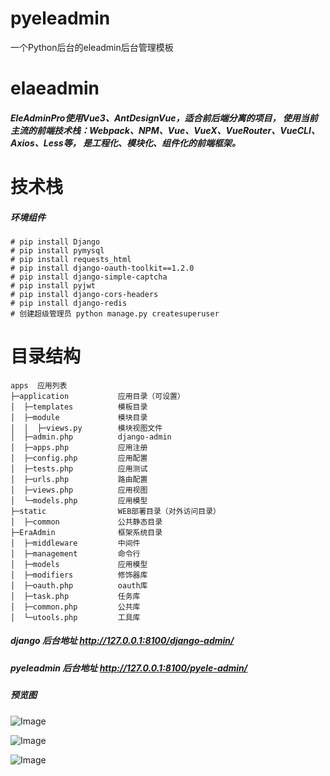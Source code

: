 # pyeleadmin

一个Python后台的eleadmin后台管理模板

# elaeadmin

##### EleAdminPro使用Vue3、AntDesignVue，适合前后端分离的项目， 使用当前主流的前端技术栈：Webpack、NPM、Vue、VueX、VueRouter、VueCLI、Axios、Less等， 是工程化、模块化、组件化的前端框架。


# 技术栈
##### 环境组件
```
# pip install Django
# pip install pymysql
# pip install requests_html
# pip install django-oauth-toolkit==1.2.0
# pip install django-simple-captcha
# pip install pyjwt
# pip install django-cors-headers
# pip install django-redis
# 创建超级管理员 python manage.py createsuperuser
```

# 目录结构
```
apps  应用列表
├─application           应用目录（可设置）
│  ├─templates          模板目录
│  ├─module             模块目录
│  │  ├─views.py        模块视图文件
│  ├─admin.php          django-admin
│  ├─apps.php           应用注册
│  ├─config.php         应用配置
│  ├─tests.php          应用测试
│  ├─urls.php           路由配置
│  ├─views.php          应用视图
│  └─models.php         应用模型
├─static                WEB部署目录（对外访问目录）
│  ├─common             公共静态目录
├─EraAdmin              框架系统目录
│  ├─middleware         中间件
│  ├─management         命令行
│  ├─models             应用模型
│  ├─modifiers          修饰器库
│  ├─oauth.php          oauth库
│  ├─task.php           任务库
│  ├─common.php         公共库
│  └─utools.php         工具库
```

##### django 后台地址 http://127.0.0.1:8100/django-admin/
##### pyeleadmin 后台地址 http://127.0.0.1:8100/pyele-admin/


##### 预览图

![Image](http://era.didili.cn/dist/images/1.png)

![Image](http://era.didili.cn/dist/images/2.png)

![Image](http://era.didili.cn/dist/images/3.png)